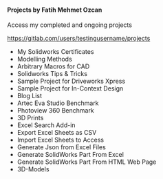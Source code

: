#### Projects by Fatih Mehmet Ozcan


Access my completed and ongoing projects


https://gitlab.com/users/testingusername/projects


* My Solidworks Certificates
* Modelling Methods
* Arbitrary Macros for CAD
* Solidworks Tips & Tricks
* Sample Project for Driveworks Xpress
* Sample Project for In-Context Design
* Blog List
* Artec Eva Studio Benchmark
* Photoview 360 Benchmark
* 3D Prints
* Excel Search Add-in
* Export Excel Sheets as CSV
* Import Excel Sheets to Access
* Generate Json from Excel Files
* Generate SolidWorks Part From Excel
* Generate SolidWorks Part From HTML Web Page
* 3D-Models
